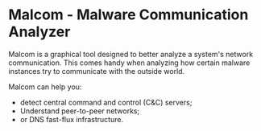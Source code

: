 Malcom - Malware Communication Analyzer
=======================================

Malcom is a graphical tool designed to better analyze a system's network communication. This comes handy when analyzing how certain malware instances try to communicate with the outside world. 

Malcom can help you: 

* detect central command and control (C&C) servers;
* Understand peer-to-peer networks;
*  or DNS fast-flux infrastructure.